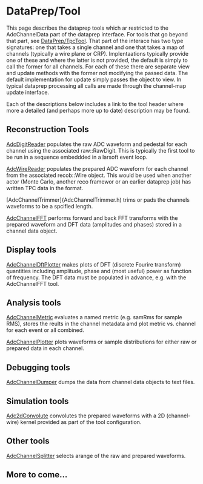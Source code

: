 # DataPrep/Tool

This page describes the dataprep tools which ar restricted to the AdcChannelData part of the dataprep interface.
For tools that go beyond that part, see [DataPrep/TpcTool](../TpcTool).
That part of the interace has two type signatures: one that takes a single channel and one that takes a map of channels
(typically a wire plane or CRP).
Implentaations typically provide one of these and where the latter is not provided, the default is simply to call the former for all channels.
For each of these there are separate view and update methods with the former not modifying the passed data.
The default implementation for update simply passes the object to view.
In typical dataprep processing all calls are made through the channel-map update interface.

Each of the descriptions below includes a link to the tool header where more a detailed (and perhaps more up to date)
description may be found.

## Reconstruction Tools

[AdcDigitReader](AdcDigitReader.h) populates the raw ADC waveform and pedestal for each channel using the associated raw::RawDigit.
This is typically the first tool to be run in a sequence embeddded in a larsoft event loop.

[AdcWireReader](AdcWireReader.h) populates the prepared ADC waveform for each channel from the associated recob::Wire object.
This would be used when another actor (Monte Carlo, another reco framewor or an earlier dataprep job) has written TPC data in the format.

[AdcChannelTrimmer]{AdcChannelTrimmer.h) trims or pads the channels waveforms to be a spcified length.

[AdcChannelFFT](AdcChannelFFT.h) performs forward and back FFT transforms with the prepared waveform and DFT data (amplitudes and phases)
stored in a channel data object.

## Display tools

[AdcChannelDftPlotter](AdcChannelDftPlotter.h) makes plots of DFT (discrete Fourire transform) quantities including amplitude, phase
and (most useful) power as function of frequency. The DFT data must be populated in advance, e.g. with the AdcChannelFFT tool.

## Analysis tools

[AdcChannelMetric](AdcChannelMetric.h) evaluates a named metric (e.g. samRms for sample RMS), stores the reults in the channel metadata amd 
plot metric vs. channel for each event or all combined.

[AdcChannelPlotter](AdcChannelPlotter.h) plots waveforms or sample distributions for either raw or prepared data in each channel.


## Debugging tools

[AdcChannelDumper](AdcChannelDumper.h) dumps the data from channel data objects to text files.

## Simulation tools

[Adc2dConvolute](Adc2dConvolute) convolutes the prepared waveforms with a 2D (channel-wire) kernel provided as part of the tool configuration.

## Other tools

[AdcChannelSplitter](AdcChannelSplitter.h) selects arange of the raw and prepared waveforms.

## More to come...
